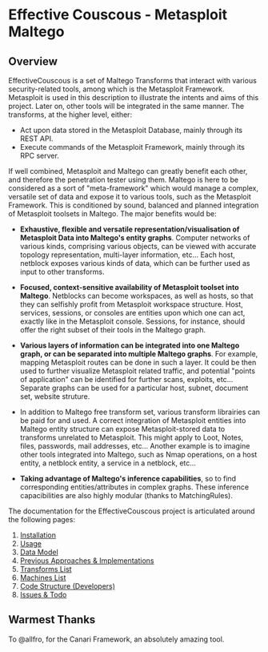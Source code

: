 Effective Couscous - Metasploit Maltego
================================================================


  Overview
-----------------------------------

EffectiveCouscous is a set of Maltego Transforms that interact with various security-related tools, 
among which is the Metasploit Framework. Metasploit is used in this description to illustrate the intents
and aims of this project. Later on, other tools will be integrated in the same manner.
The transforms, at the higher level, either:

*   Act upon data stored in the Metasploit Database, mainly through its REST API.
*   Execute commands of the Metasploit Framework, mainly through its RPC server.


If well combined, Metasploit and Maltego can greatly benefit each other, and therefore the 
penetration tester using them. Maltego is here to be considered as a sort of "meta-framework" 
which would manage a complex, versatile set of data and expose it to various tools, such as the 
Metasploit Framework. 
This is conditioned by sound, balanced and planned integration of Metasploit toolsets in Maltego.
The major benefits would be:

*   **Exhaustive, flexible and versatile representation/visualisation of Metasploit Data 
    into Maltego's entity graphs**. Computer networks of various kinds, comprising various objects,
    can be viewed with accurate topology representation, multi-layer information, etc...
    Each host, netblock exposes various kinds of data, which can be further used as input to
    other transforms. 

*   **Focused, context-sensitive availability of Metasploit toolset into Maltego**. Netblocks
    can become workspaces, as well as hosts, so that they can selfishly profit from Metasploit
    workspace structure. Host, services, sessions, or consoles are entities upon which one
    can act, exactly like in the Metasploit console. Sessions, for instance, should offer the
    right subset of their tools in the Maltego graph. 
    
*   **Various layers of information can be integrated into one Maltego graph, or can be separated
    into multiple Maltego graphs**. For example, mapping Metasploit routes can be done in such a
    layer. It could be then used to further visualize Metasploit related traffic, and potential
    "points of application" can be identified for further scans, exploits, etc...
    Separate graphs can be used for a particular host, subnet, document set, website struture.

*   In addition to Maltego free transform set, various transform librairies can be paid for and
    used. A correct integration of Metasploit entities into Maltego entity structure can expose
    Metasploit-stored data to transforms unrelated to Metasploit. This might apply to Loot,
    Notes, files, passwords, mail addresses, etc...
    Another example is to imagine other tools integrated into Maltego, such as Nmap operations,
    on a host entity, a netblock entity, a service in a netblock, etc...

*   **Taking advantage of Maltego's inference capabilities**, so to find corresponding entities/attributes
    in complex graphs. These inference capacibilities are also highly modular (thanks to MatchingRules).

<!-- *A demonstration of Maltego transforms interacting with Metasploit Database. (Much faster than what -->
<!-- the Gif demo implies.)* -->
<!-- ![full_demo](./docpics/full_demo.gif)  -->


The documentation for the EffectiveCouscous project is articulated around the following pages:

1. [Installation](https://github.com/maxlandon/EffectiveCouscous/wiki/Installation)
2. [Usage](https://github.com/maxlandon/EffectiveCouscous/wiki/Usage)
3. [Data Model](https://github.com/maxlandon/EffectiveCouscous/wiki/Data-Model)
4. [Previous Approaches & Implementations](https://github.com/maxlandon/EffectiveCouscous/wiki/Previous-Approaches-&-Implementations)
5. [Transforms List](https://github.com/maxlandon/EffectiveCouscous/wiki/Transforms-List)
6. [Machines List](https://github.com/maxlandon/EffectiveCouscous/wiki/Machines-List)
7. [Code Structure (Developers)](https://github.com/maxlandon/EffectiveCouscous/wiki/Code-Structure-(Developers))
8. [Issues & Todo](https://github.com/maxlandon/EffectiveCouscous/wiki/Issues-&-Todo)


## Warmest Thanks
To @allfro, for the Canari Framework, an absolutely amazing tool.
